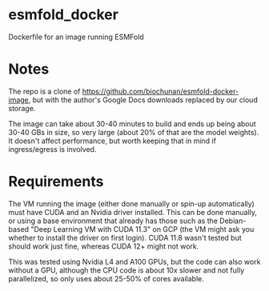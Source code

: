 # esmfold_docker
Dockerfile for an image running ESMFold

# Notes
The repo is a clone of https://github.com/biochunan/esmfold-docker-image, but with the author's Google Docs downloads replaced by our cloud storage.

The image can take about 30-40 minutes to build and ends up being about 30-40 GBs in size, so very large (about 20% of that are the model weights). It doesn't affect performance, but worth keeping that in mind if ingress/egress is involved.  

# Requirements
The VM running the image (either done manually or spin-up automatically) must have CUDA and an Nvidia driver installed. This can be done manually, or using a base environment that already has those such as the Debian-based "Deep Learning VM with CUDA 11.3" on GCP (the VM might ask you whether to install the driver on first login). CUDA 11.8 wasn't tested but should work just fine, whereas CUDA 12+ might not work.  

This was tested using Nvidia L4 and A100 GPUs, but the code can also work without a GPU, although the CPU code is about 10x slower and not fully parallelized, so only uses about 25-50% of cores available.
